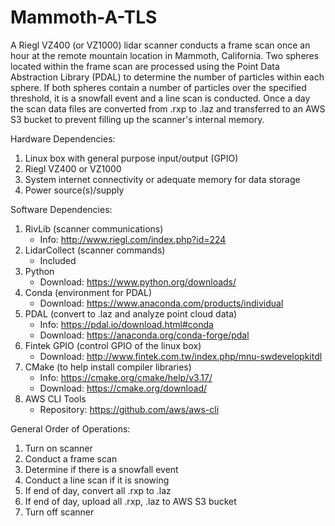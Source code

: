 # Mammoth-A-TLS
  A Riegl VZ400 (or VZ1000) lidar scanner conducts a frame scan once an hour at the remote mountain location in Mammoth, California.  Two spheres located within the frame scan are processed using the Point Data Abstraction Library (PDAL) to determine the number of particles within each sphere.  If both spheres contain a number of particles over the specified threshold, it is a snowfall event and a line scan is conducted.  Once a day the scan data files are converted from .rxp to .laz and transferred to an AWS S3 bucket to prevent filling up the scanner's internal memory.

 Hardware Dependencies:
 1. Linux box with general purpose input/output (GPIO)
 2. Riegl VZ400 or VZ1000
 3. System internet connectivity or adequate memory for data storage
 4. Power source(s)/supply

 Software Dependencies:
 1. RivLib (scanner communications)
    - Info: http://www.riegl.com/index.php?id=224
 2. LidarCollect (scanner commands)
    - Included
 3. Python
    - Download: https://www.python.org/downloads/
 4. Conda (environment for PDAL)
    - Download: https://www.anaconda.com/products/individual
 5. PDAL (convert to .laz and analyze point cloud data)
    - Info: https://pdal.io/download.html#conda
    - Download: https://anaconda.org/conda-forge/pdal
 6. Fintek GPIO (control GPIO of the linux box)
    - Download: http://www.fintek.com.tw/index.php/mnu-swdevelopkitdl
 7. CMake (to help install compiler libraries)
    - Info: https://cmake.org/cmake/help/v3.17/
    - Download: https://cmake.org/download/
 8. AWS CLI Tools
    - Repository: https://github.com/aws/aws-cli

 General Order of Operations:
 1. Turn on scanner
 2. Conduct a frame scan
 3. Determine if there is a snowfall event
 4. Conduct a line scan if it is snowing
 5. If end of day, convert all .rxp to .laz
 6. If end of day, upload all .rxp, .laz to AWS S3 bucket
 7. Turn off scanner
